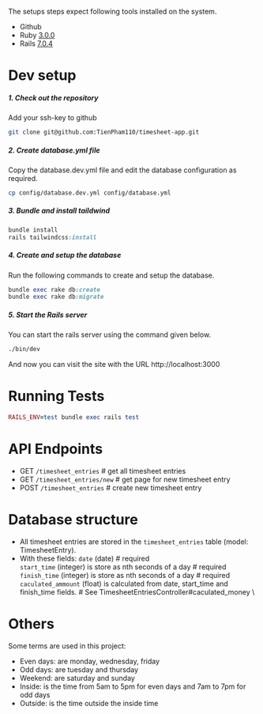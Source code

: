 The setups steps expect following tools installed on the system.

- Github
- Ruby [3.0.0](https://github.com/TienPham110/timesheet-app/blob/fffc0905a85e5b0a2fe159b878f1c515886d4359/.ruby-version#L1)
- Rails [7.0.4](https://github.com/TienPham110/timesheet-app/blob/fffc0905a85e5b0a2fe159b878f1c515886d4359/Gemfile#L7)

# Dev setup
##### 1. Check out the repository

Add your ssh-key to github

```bash
git clone git@github.com:TienPham110/timesheet-app.git
```
##### 2. Create database.yml file

Copy the database.dev.yml file and edit the database configuration as required.

```bash
cp config/database.dev.yml config/database.yml
```

##### 3. Bundle and install taildwind

```ruby
bundle install
rails tailwindcss:install
```

##### 4. Create and setup the database

Run the following commands to create and setup the database.

```ruby
bundle exec rake db:create
bundle exec rake db:migrate
```

##### 5. Start the Rails server

You can start the rails server using the command given below.

```bash
./bin/dev
```

And now you can visit the site with the URL http://localhost:3000

# Running Tests

```ruby
RAILS_ENV=test bundle exec rails test
```

# API Endpoints
  - GET `/timesheet_entries` # get all timesheet entries
  - GET `/timesheet_entries/new` # get page for new timesheet entry
  - POST `/timesheet_entries` # create new timesheet entry

# Database structure
  - All timesheet entries are stored in the `timesheet_entries` table (model: TimesheetEntry).
  - With these fields:
    `date` (date) # required \
    `start_time` (integer) is store as nth seconds of a day # required \
    `finish_time` (integer) is store as nth seconds of a day # required \
    `caculated_ammount` (float) is calculated from date, start_time and finish_time fields. # See TimesheetEntriesController#caculated_money \

# Others
  Some terms are used in this project:

  - Even days: are monday, wednesday, friday
  - Odd days: are tuesday and thursday
  - Weekend: are saturday and sunday
  - Inside: is the time from 5am to 5pm for even days and 7am to 7pm for odd days
  - Outside: is the time outside the inside time
